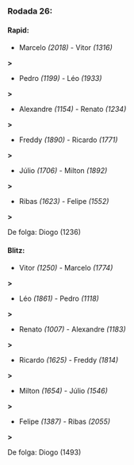 ### Rodada 26:

#### Rapid:

* Marcelo *(2018)*     -     Vitor *(1316)*

 **>** 
* Pedro *(1199)*     -     Léo *(1933)*

 **>** 
* Alexandre *(1154)*     -     Renato *(1234)*

 **>** 
* Freddy *(1890)*     -     Ricardo *(1771)*

 **>** 
* Júlio *(1706)*     -     Milton *(1892)*

 **>** 
* Ribas *(1623)*     -     Felipe *(1552)*

 **>** 

De folga: Diogo (1236)

#### Blitz:

* Vitor *(1250)*     -     Marcelo *(1774)*

 **>** 
* Léo *(1861)*     -     Pedro *(1118)*

 **>** 
* Renato *(1007)*     -     Alexandre *(1183)*

 **>** 
* Ricardo *(1625)*     -     Freddy *(1814)*

 **>** 
* Milton *(1654)*     -     Júlio *(1546)*

 **>** 
* Felipe *(1387)*     -     Ribas *(2055)*

 **>** 

De folga: Diogo (1493)

